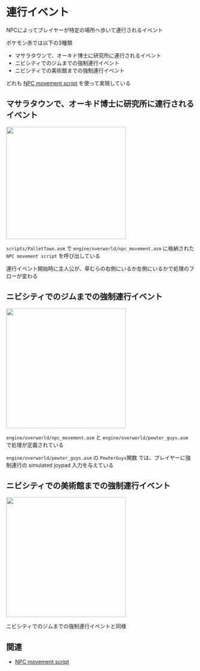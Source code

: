 # 連行イベント

NPCによってプレイヤーが特定の場所へ歩いて連行されるイベント

ポケモン赤では以下の3種類

- マサラタウンで、オーキド博士に研究所に連行されるイベント
- ニビシティでのジムまでの強制連行イベント
- ニビシティでの美術館までの強制連行イベント

どれも [NPC movement script](./sprite/movement_script.md) を使って実現している

## マサラタウンで、オーキド博士に研究所に連行されるイベント

<img src="https://imgur.com/G9DHlDk.gif" width="320px" height="300px">

`scripts/PalletTown.asm` で `engine/overworld/npc_movement.asm` に格納された `NPC movement script` を呼び出している

連行イベント開始時に主人公が、草むらの右側にいるか左側にいるかで処理のフローが変わる

## ニビシティでのジムまでの強制連行イベント

<img src="./image/follow/pewter_gym_guy.gif" width="320px">

`engine/overworld/npc_movement.asm` と `engine/overworld/pewter_guys.asm` で処理が定義されている

`engine/overworld/pewter_guys.asm` の `PewterGuys`関数 では、プレイヤーに強制連行の simulated joypad 入力を与えている

## ニビシティでの美術館までの強制連行イベント

<img src="./image/follow/pewter_musium_guy.gif" width="320px">

ニビシティでのジムまでの強制連行イベントと同様

## 関連

- [NPC movement script](./sprite/movement_script.md)
